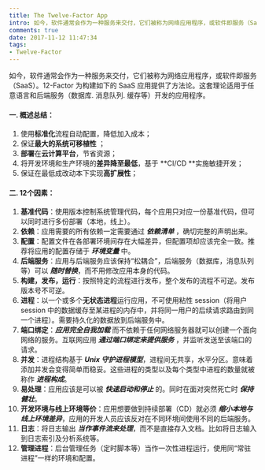 ```yaml
---
title: The Twelve-Factor App
intro: 如今，软件通常会作为一种服务来交付，它们被称为网络应用程序，或软件即服务（SaaS）。12-Factor 为构建如下的 SaaS 应用提供了方法论。这套理论适用于任意语言和后端服务（数据库. 消息队列. 缓存等）开发的应用程序。 
comments: true
date: 2017-11-12 11:47:34
tags:
- Twelve-Factor
---
```


如今，软件通常会作为一种服务来交付，它们被称为网络应用程序，或软件即服务（SaaS）。12-Factor 为构建如下的 SaaS 应用提供了方法论。这套理论适用于任意语言和后端服务（数据库. 消息队列. 缓存等）开发的应用程序。 

#### 一. 概述总结：

 1. 使用**标准化**流程自动配置，降低加入成本； 
 2. 保证**最大的系统可移植性** ；
 3. **部署**在**云计算平台**，节省资源； 
 4. 将开发环境和生产环境的**差异降至最低**，基于 **CI/CD **实施敏捷开发；
 5. 保证在最低成改动本下实现**高扩展性**；

 #### 二. 12个因素：

1. **基准代码**：使用版本控制系统管理代码，每个应用只对应一份基准代码，但可以同时进行多份部署（本地，线上）。 
2. **依赖**：应用需要的所有依赖一定需要通过 ***依赖清单*** ，确切完整的声明出来。
3. **配置**：配置文件在各部署环境间存在大幅差异，但配置项却应该完全一致。推荐将应用的配置存储于 ***环境变量*** 中。 
4. **后端服务**：应用与后端服务应该保持“松耦合”，后端服务（数据库，消息队列等）可以 ***随时替换***，而不用修改应用本身的代码。 
5. **构建，发布，运行**：按照特定的流程进行发布，整个发布的流程不可逆。发布版本号不可逆。 
6. **进程**：以一个或多个**无状态进程**运行应用，不可使用粘性 session（将用户 session 中的数据缓存至某进程的内存中，并将同一用户的后续请求路由到同一个进程）。需要持久化的数据放到后端服务中。 
7. **端口绑定**：***应用完全自我加载*** 而不依赖于任何网络服务器就可以创建一个面向网络的服务。互联网应用 ***通过端口绑定来提供服务*** ，并监听发送至该端口的请求。 
8. **并发**：进程结构基于 ***Unix 守护进程模型***，进程间无共享，水平分区。意味着添加并发会变得简单而稳妥。这些进程的类型以及每个类型中进程的数量就被称作 ***进程构成***。 
9. **易处理**：应用应该是可以被 ***快速启动和停止*** 的。同时在面对突然死亡时 ***保持健壮***。 
10. **开发环境与线上环境等价**：应用想要做到持续部署（CD）就必须 ***缩小本地与线上环境差异***，应用的开发人员应该反对在不同环境间使用不同的后端服务。 
11. **日志**：将日志输出 ***当作事件流来处理***，而不是直接存入文档。比如将日志输入到日志索引及分析系统等。 
12. **管理进程**：后台管理任务（定时脚本等）当作一次性进程运行，使用同“常驻进程”一样的环境和配置。 
